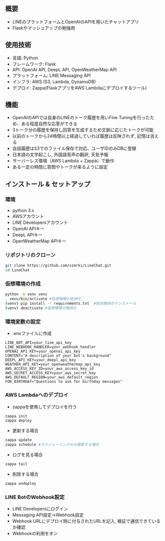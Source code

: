 ## 概要
- LINEのプラットフォームとOpenAIのAPIを用いたチャットアプリ
- Flaskやマッシュアップの勉強用

## 使用技術
- 言語: Python
- フレームワーク: Flask
- API: OpenAI API, DeepL API, OpenWeatherMap API
- プラットフォーム: LINE Messaging API
- インフラ: AWS (S3, Lambda, DynamoDB)
- デプロイ: Zappa(FlaskアプリをAWS Lambdaにデプロイするツール)

## 機能
- OpenAIのAPIでは自身のLINEのトーク履歴を用いFine Tuningを行ったため、ある程度自然な応答ができる
- 3トーク分の履歴を保持し回答を生成するため文脈に応じたトークが可能
- 以前のトークから24時間以上経過していれば履歴は反映されず, 記憶は消える
- 会話履歴はS3でのファイル保存で対応、ユーザIDのみDBに登録
- 日本語の文字起こし, 外国語音声の翻訳, 天気予報
- サーバーレス環境（AWS Lambda + Zappa）で動作
- ある一定の時間に質問やトークが来るように設定

## インストール & セットアップ
### 環境
- python 3.x
- AWSアカウント
- LINE Developersアカウント
- OpenAI APIキー
- DeepL APIキー
- OpenWeatherMap APIキー

### リポジトリのクローン
~~~sh
git clone https://github.com/szmrki/LineChat.git
cd LineChat
~~~

### 仮想環境の作成
~~~sh
python -m venv venv
. venv/bin/activate #仮想環境の有効化
(venv) pip install -r requirements.txt  #依存関係のインストール
(venv) deactivate #仮想環境の無効化
~~~

### 環境変数の設定
- .envファイルに作成
~~~.env
LINE_BOT_API=your_line_api_key
LINE_WEBHOOK_HANDLER=your_webhook_handler
OPENAI_API_KEY=your_openai_api_key
CONTENT="A description of your bot's background"
DEEPL_API_KEY=your_deepl_api_key
WEATHER_API_KEY=your_openweathermap_api_key
AWS_ACCESS_KEY_ID=your_aws_access_key_id
AWS_SECRET_ACCESS_KEY=your_aws_secret_key
AWS_DEFAULT_REGION=your_aws_default_region
FOR_BIRTHDAY="Questions to ask for birthday messages"
~~~

### AWS Lambdaへのデプロイ
- zappaを使用してデプロイを行う
~~~sh
zappa init
zappa deploy
~~~
- 更新する場合
~~~sh
zappa update
zappa schedule #スケジューリングのみ更新する場合
~~~
- ログを見る場合
~~~sh
zappa tail
~~~
- 削除する場合
~~~sh
zappa undeploy
~~~

### LINE BotのWebhook設定
- LINE Developersにログイン
- Messaging API設定→Webhook設定
- Webhook URLにデプロイ時に付与されたURLを記入, 検証で通信できているか確認
- Webhookの利用をオン

